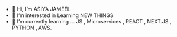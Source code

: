 - 👋 Hi, I’m ASIYA JAMEEL
- 👀 I’m interested in  Learning NEW THINGS 
- 🌱 I’m currently learning ... JS , Microservices , REACT , NEXT.JS , PYTHON  , AWS.


<!---
Asiya-jammel/Asiya-jammel is a ✨ special ✨ repository because its `README.md` (this file) appears on your GitHub profile.
You can click the Preview link to take a look at your changes.
--->
